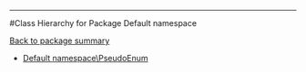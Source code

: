 - - -

#Class Hierarchy for Package Default namespace

<div><a href='https://github.com/JeyDotC/Hirudo-docs/blob/master/Default namespace/'>Back to package summary</a></div>

<ul>
<li><a href="https://github.com/JeyDotC/Hirudo-docs/blob/master/Default namespace/PseudoEnum.md">Default namespace\PseudoEnum</a></li>
</ul>
